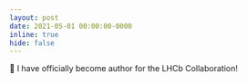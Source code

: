 ```yaml
---
layout: post
date: 2021-05-01 00:00:00-0000
inline: true
hide: false
---
```


:memo: I have officially become author for the LHCb Collaboration!
